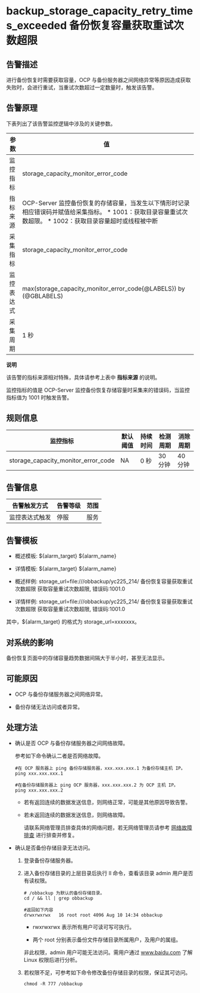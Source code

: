 backup_storage_capacity_retry_times_exceeded 备份恢复容量获取重试次数超限 
================================================================================



**告警描述** 
-----------------------------

进行备份恢复时需要获取容量，OCP 与备份服务器之间网络异常等原因造成获取失败时，会进行重试，当重试次数超过一定数量时，触发该告警。

告警原理 
-------------------------

下表列出了该告警监控逻辑中涉及的关键参数。


|  参数   |                                                                                                 值                                                                                                  |
|-------|----------------------------------------------------------------------------------------------------------------------------------------------------------------------------------------------------|
| 监控指标  | storage_capacity_monitor_error_code                                                                                                                                                                |
| 指标来源  | OCP-Server 监控备份恢复的存储容量，当发生以下情形时记录相应错误码并赋值给采集指标。 * 1001：获取目录容量重试次数超限。   * 1002：获取目录容量超时或线程被中断    |
| 采集指标  | storage_capacity_monitor_error_code                                                                                                                                                                |
| 监控表达式 | max(storage_capacity_monitor_error_code{@LABELS}) by (@GBLABELS)                                                                                                                                   |
| 采集周期  | 1 秒                                                                                                                                                                                                |


**说明**



该告警的指标来源相对特殊，具体请参考上表中 **指标来源** 的说明。

监控指标的值是 OCP-Server 监控备份恢复存储容量时采集来的错误码，当监控指标值为 1001 时触发告警。

**规则信息** 
-----------------------------



|                监控指标                 | 默认阈值 | 持续时间 | 检测周期  | 消除周期  |
|-------------------------------------|------|------|-------|-------|
| storage_capacity_monitor_error_code | NA   | 0 秒  | 30 分钟 | 40 分钟 |



**告警信息** 
-----------------------------



| 告警触发方式  | 告警等级 | 范围 |
|---------|------|----|
| 监控表达式触发 | 停服   | 服务 |



**告警模板** 
-----------------------------

* 概述模板: \${alarm_target} ${alarm_name}

  

* 详情模板: \${alarm_target} ${alarm_name}

  

* 概述样例: storage_url=file:///obbackup/yc225_214/ 备份恢复容量获取重试次数超限 获取容量重试次数超限, 错误码:1001.0

  

* 详情样例: storage_url=file:///obbackup/yc225_214/ 备份恢复容量获取重试次数超限 获取容量重试次数超限, 错误码:1001.0

  




其中，${alarm_target} 的格式为 storage_url=xxxxxxx。

**对系统的影响** 
-------------------------------

备份恢复页面中的存储容量趋势数据间隔大于半小时，甚至无法显示。

**可能原因** 
-----------------------------

* OCP 与备份存储服务器之间网络异常。

  

* 备份存储无法访问或者异常。

  




**处理方法** 
-----------------------------

* 确认是否 OCP 与备份存储服务器之间网络故障。

  参考如下命令确认二者是否网络故障。

  ```unknow
  #在 OCP 服务器上 ping 备份存储服务器，xxx.xxx.xxx.1 为备份存储主机 IP。
  ping xxx.xxx.xxx.1
  
  #在备份存储服务器上 ping OCP 服务器，xxx.xxx.xxx.2 为 OCP 主机 IP。
  ping xxx.xxx.xxx.2
  ```

  
  * 若有返回连续的数据发送信息，则网络正常，可能是其他原因导致告警。

    
  
  * 若未返回连续的数据发送信息，则网络故障。

    请联系网络管理员排查具体的网络问题，若无网络管理员请参考 [网络故障排查](../4.alarm-appendix/6.network-troubleshooting.md) 进行排查并修复。
    
  

  

* 确认是否备份存储目录无法访问。

  1. 登录备份存储服务器。

     
  
  2. 进入备份存储目录的上层目录后执行 ll 命令，查看该目录 admin 用户是否有读权限。

     ```unknow
     # /obbackup 为默认的备份存储目录。
     cd / && ll | grep obbackup
     
     #返回如下内容
     drwxrwxrwx   16 root root 4096 Aug 10 14:34 obbackup
     ```

     
     * rwxrwxrwx 表示所有用户可读可写可执行。

       
     
     * 两个 root 分别表示备份文件存储目录所属用户，及用户的属组。

       
     

     

     非此权限，admin 用户可能无法访问。需用户通过 www.baidu.com 了解 Linux 权限后进行分析。
     
  
  3. 若权限不足，可参考如下命令修改备份存储目录的权限，保证其可访问。

     ```unknow
     chmod -R 777 /obbackup 
     ```

     
  

  



